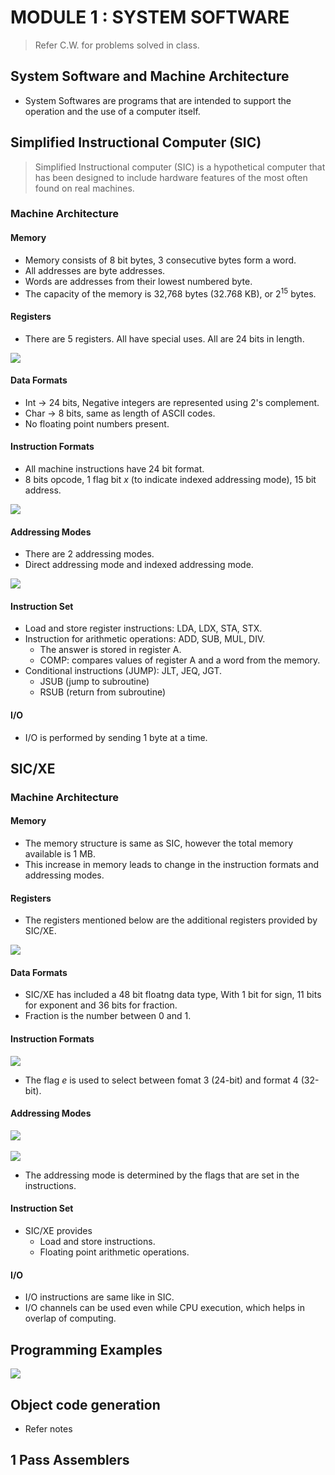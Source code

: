 # MODULE 1 : SYSTEM SOFTWARE

>Refer C.W. for problems solved in class.

## System Software and Machine Architecture

* System Softwares are programs that are intended to support the operation and the use of a computer itself.

## Simplified Instructional Computer (SIC)

>Simplified Instructional computer (SIC) is a hypothetical computer that has been designed to include hardware features of the most often found on real machines.

### Machine Architecture

#### Memory

* Memory consists of 8 bit bytes, 3 consecutive bytes form a word.
* All addresses are byte addresses.
* Words are addresses from their lowest numbered byte.
* The capacity of the memory is 32,768 bytes (32.768 KB), or 2<sup>15</sup> bytes.

#### Registers

* There are 5 registers. All have special uses. All are 24 bits in length.

<img src = "registers.png">

#### Data Formats

* Int -> 24 bits, Negative integers are represented using 2's complement.
* Char -> 8 bits, same as length of ASCII codes.
* No floating point numbers present.

#### Instruction Formats

* All machine instructions have 24 bit format.
* 8 bits opcode, 1 flag bit _x_ (to indicate indexed addressing mode), 15 bit address.

<img src = "instruction_format.png">

#### Addressing Modes

* There are 2 addressing modes.
* Direct addressing mode and indexed addressing mode.

<img src = "addressing_modes.jpeg">

#### Instruction Set

* Load and store register instructions: LDA, LDX, STA, STX.
* Instruction for arithmetic operations: ADD, SUB, MUL, DIV.
    * The answer is stored in register A.
    * COMP: compares values of register A and a word from the memory.
* Conditional instructions (JUMP): JLT, JEQ, JGT.
    * JSUB (jump to subroutine)
    * RSUB (return from subroutine)

#### I/O

* I/O is performed by sending 1 byte at a time.

## SIC/XE 

### Machine Architecture

#### Memory

* The memory structure is same as SIC, however the total memory available is 1 MB.
* This increase in memory leads to change in the instruction formats and addressing modes.

#### Registers

* The registers mentioned below are the additional registers provided by SIC/XE.

<img src = "sic_xe_reg.png">

#### Data Formats

* SIC/XE has included a 48 bit floatng data type, With 1 bit for sign, 11 bits for exponent and 36 bits for fraction.
* Fraction is the number between 0 and 1.

#### Instruction Formats

<img src = "sic_xe_inst_format.png">

* The flag _e_ is used to select between fomat 3 (24-bit) and format 4 (32-bit).


#### Addressing Modes

<img src = "sic_xe_addr_modes.png">
<br><br>
<img src = "sic_xe_addr_modes1.jpeg">

* The addressing mode is determined by the flags that are set in the instructions.

#### Instruction Set

* SIC/XE provides 
    * Load and store instructions.
    * Floating point arithmetic operations.

#### I/O

* I/O instructions are same like in SIC.
* I/O channels can be used even while CPU execution, which helps in overlap of computing.

## Programming Examples

<img src = "program_ex.png">

## Object code generation
* Refer notes

## 1 Pass Assemblers

